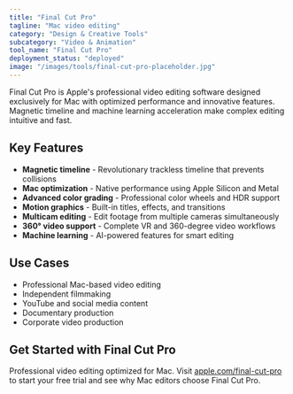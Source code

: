 ```yaml
---
title: "Final Cut Pro"
tagline: "Mac video editing"
category: "Design & Creative Tools"
subcategory: "Video & Animation"
tool_name: "Final Cut Pro"
deployment_status: "deployed"
image: "/images/tools/final-cut-pro-placeholder.jpg"
---
```

Final Cut Pro is Apple's professional video editing software designed exclusively for Mac with optimized performance and innovative features. Magnetic timeline and machine learning acceleration make complex editing intuitive and fast.

## Key Features

- **Magnetic timeline** - Revolutionary trackless timeline that prevents collisions
- **Mac optimization** - Native performance using Apple Silicon and Metal
- **Advanced color grading** - Professional color wheels and HDR support
- **Motion graphics** - Built-in titles, effects, and transitions
- **Multicam editing** - Edit footage from multiple cameras simultaneously
- **360° video support** - Complete VR and 360-degree video workflows
- **Machine learning** - AI-powered features for smart editing

## Use Cases

- Professional Mac-based video editing
- Independent filmmaking
- YouTube and social media content
- Documentary production
- Corporate video production

## Get Started with Final Cut Pro

Professional video editing optimized for Mac. Visit [apple.com/final-cut-pro](https://www.apple.com/final-cut-pro) to start your free trial and see why Mac editors choose Final Cut Pro.